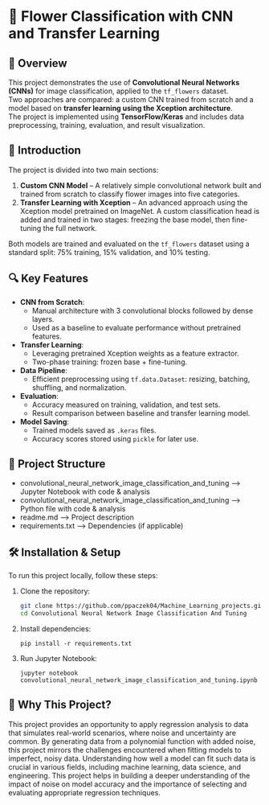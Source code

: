 # 🌼 Flower Classification with CNN and Transfer Learning

## 📌 Overview  
This project demonstrates the use of **Convolutional Neural Networks (CNNs)** for image classification, applied to the `tf_flowers` dataset.  
Two approaches are compared: a custom CNN trained from scratch and a model based on **transfer learning using the Xception architecture**.  
The project is implemented using **TensorFlow/Keras** and includes data preprocessing, training, evaluation, and result visualization.

## 🧭 Introduction  
The project is divided into two main sections:

1. **Custom CNN Model** – A relatively simple convolutional network built and trained from scratch to classify flower images into five categories.
2. **Transfer Learning with Xception** – An advanced approach using the Xception model pretrained on ImageNet. A custom classification head is added and trained in two stages: freezing the base model, then fine-tuning the full network.

Both models are trained and evaluated on the `tf_flowers` dataset using a standard split: 75% training, 15% validation, and 10% testing.

## 🔍 Key Features  
- **CNN from Scratch**:
  - Manual architecture with 3 convolutional blocks followed by dense layers.
  - Used as a baseline to evaluate performance without pretrained features.
- **Transfer Learning**:
  - Leveraging pretrained Xception weights as a feature extractor.
  - Two-phase training: frozen base + fine-tuning.
- **Data Pipeline**:
  - Efficient preprocessing using `tf.data.Dataset`: resizing, batching, shuffling, and normalization.
- **Evaluation**:
  - Accuracy measured on training, validation, and test sets.
  - Result comparison between baseline and transfer learning model.
- **Model Saving**:
  - Trained models saved as `.keras` files.
  - Accuracy scores stored using `pickle` for later use.

## 📂 **Project Structure**
- convolutional_neural_network_image_classification_and_tuning  -->  Jupyter Notebook with code & analysis 
- convolutional_neural_network_image_classification_and_tuning     -->  Python file with code & analysis   
- readme.md                            -->  Project description  
- requirements.txt                     -->  Dependencies (if applicable)


## 🛠️ **Installation & Setup**
To run this project locally, follow these steps:

1. Clone the repository:
    ```bash
   git clone https://github.com/ppaczek04/Machine_Learning_projects.git
   cd Convolutional Neural Network Image Classification And Tuning
    ```

2. Install dependencies:
    ```
    pip install -r requirements.txt
    ```

3. Run Jupyter Notebook:
    ```
    jupyter notebook convolutional_neural_network_image_classification_and_tuning.ipynb
    ```

## 📒 **Why This Project?**
This project provides an opportunity to apply regression analysis to data that simulates real-world scenarios, where noise and uncertainty are common. By generating data from a polynomial function with added noise, this project mirrors the challenges encountered when fitting models to imperfect, noisy data. Understanding how well a model can fit such data is crucial in various fields, including machine learning, data science, and engineering. This project helps in building a deeper understanding of the impact of noise on model accuracy and the importance of selecting and evaluating appropriate regression techniques.
